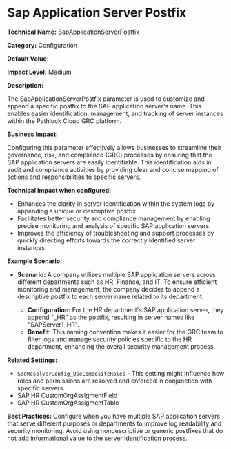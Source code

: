 # Sap Application Server Postfix

**Technical Name:** SapApplicationServerPostfix

**Category:** Configuration

**Default Value:**

**Impact Level:** Medium

**Description:**

The SapApplicationServerPostfix parameter is used to customize and append a specific postfix to the SAP application server's name. This enables easier identification, management, and tracking of server instances within the Pathlock Cloud GRC platform.

**Business Impact:**

Configuring this parameter effectively allows businesses to streamline their governance, risk, and compliance (GRC) processes by ensuring that the SAP application servers are easily identifiable. This identification aids in audit and compliance activities by providing clear and concise mapping of actions and responsibilities to specific servers.

**Technical Impact when configured:**

- Enhances the clarity in server identification within the system logs by appending a unique or descriptive postfix.
- Facilitates better security and compliance management by enabling precise monitoring and analysis of specific SAP application servers.
- Improves the efficiency of troubleshooting and support processes by quickly directing efforts towards the correctly identified server instances.

**Example Scenario:**

- **Scenario:** A company utilizes multiple SAP application servers across different departments such as HR, Finance, and IT. To ensure efficient monitoring and management, the company decides to append a descriptive postfix to each server name related to its department.
  
  - **Configuration:** For the HR department's SAP application server, they append "_HR" as the postfix, resulting in server names like "SAPServer1_HR".
  - **Benefit:** This naming convention makes it easier for the GRC team to filter logs and manage security policies specific to the HR department, enhancing the overall security management process.

**Related Settings:**

- `SodResolverConfig_UseCompositeRoles` - This setting might influence how roles and permissions are resolved and enforced in conjunction with specific servers.
- SAP HR CustomOrgAssigmentField
- SAP HR CustomOrgAssigmentTable

**Best Practices:** Configure when you have multiple SAP application servers that serve different purposes or departments to improve log readability and security monitoring. Avoid using nondescriptive or generic postfixes that do not add informational value to the server identification process.